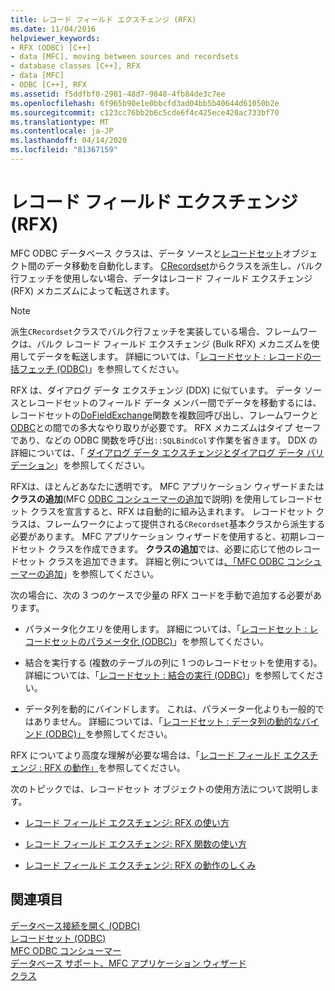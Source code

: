 ```yaml
---
title: レコード フィールド エクスチェンジ (RFX)
ms.date: 11/04/2016
helpviewer_keywords:
- RFX (ODBC) [C++]
- data [MFC], moving between sources and recordsets
- database classes [C++], RFX
- data [MFC]
- ODBC [C++], RFX
ms.assetid: f5ddfbf0-2901-48d7-9848-4fb84de3c7ee
ms.openlocfilehash: 6f965b90e1e0bbcfd3ad04bb5b40644d61050b2e
ms.sourcegitcommit: c123cc76bb2b6c5cde6f4c425ece420ac733bf70
ms.translationtype: MT
ms.contentlocale: ja-JP
ms.lasthandoff: 04/14/2020
ms.locfileid: "81367159"
---
```

# <a name="record-field-exchange-rfx"></a>レコード フィールド エクスチェンジ (RFX)

MFC ODBC データベース クラスは、データ ソースと[レコードセット](../../data/odbc/recordset-odbc.md)オブジェクト間のデータ移動を自動化します。 [CRecordset](../../mfc/reference/crecordset-class.md)からクラスを派生し、バルク行フェッチを使用しない場合、データはレコード フィールド エクスチェンジ (RFX) メカニズムによって転送されます。

> [!NOTE]
> 派生`CRecordset`クラスでバルク行フェッチを実装している場合、フレームワークは、バルク レコード フィールド エクスチェンジ (Bulk RFX) メカニズムを使用してデータを転送します。 詳細については、「[レコードセット : レコードの一括フェッチ (ODBC)](../../data/odbc/recordset-fetching-records-in-bulk-odbc.md)」を参照してください。

RFX は、ダイアログ データ エクスチェンジ (DDX) に似ています。 データ ソースとレコードセットのフィールド データ メンバー間でデータを移動するには、レコードセットの[DoFieldExchange](../../mfc/reference/crecordset-class.md#dofieldexchange)関数を複数回呼び出し、フレームワークと[ODBC](../../data/odbc/odbc-basics.md)との間での多大なやり取りが必要です。 RFX メカニズムはタイプ セーフであり、などの ODBC 関数を呼び出`::SQLBindCol`す作業を省きます。 DDX の詳細については、「 [ダイアログ データ エクスチェンジとダイアログ データ バリデーション](../../mfc/dialog-data-exchange-and-validation.md)」を参照してください。

RFXは、ほとんどあなたに透明です。 MFC アプリケーション ウィザードまたは**クラスの追加**(MFC [ODBC コンシューマーの追加](../../mfc/reference/adding-an-mfc-odbc-consumer.md)で説明) を使用してレコードセット クラスを宣言すると、RFX は自動的に組み込まれます。 レコードセット クラスは、フレームワークによって提供される`CRecordset`基本クラスから派生する必要があります。 MFC アプリケーション ウィザードを使用すると、初期レコードセット クラスを作成できます。 **クラスの追加**では、必要に応じて他のレコードセット クラスを追加できます。 詳細と例については[、「MFC ODBC コンシューマーの追加](../../mfc/reference/adding-an-mfc-odbc-consumer.md)」を参照してください。

次の場合に、次の 3 つのケースで少量の RFX コードを手動で追加する必要があります。

- パラメータ化クエリを使用します。 詳細については、「[レコードセット : レコードセットのパラメータ化 (ODBC)](../../data/odbc/recordset-parameterizing-a-recordset-odbc.md)」を参照してください。

- 結合を実行する (複数のテーブルの列に 1 つのレコードセットを使用する)。 詳細については、「[レコードセット : 結合の実行 (ODBC)](../../data/odbc/recordset-performing-a-join-odbc.md)」を参照してください。

- データ列を動的にバインドします。 これは、パラメーター化よりも一般的ではありません。 詳細については、「[レコードセット : データ列の動的なバインド (ODBC)」](../../data/odbc/recordset-dynamically-binding-data-columns-odbc.md)を参照してください。

RFX についてより高度な理解が必要な場合は、「[レコード フィールド エクスチェンジ : RFX の動作」](../../data/odbc/record-field-exchange-how-rfx-works.md)を参照してください。

次のトピックでは、レコードセット オブジェクトの使用方法について説明します。

- [レコード フィールド エクスチェンジ: RFX の使い方](../../data/odbc/record-field-exchange-using-rfx.md)

- [レコード フィールド エクスチェンジ: RFX 関数の使い方](../../data/odbc/record-field-exchange-using-the-rfx-functions.md)

- [レコード フィールド エクスチェンジ: RFX の動作のしくみ](../../data/odbc/record-field-exchange-how-rfx-works.md)

## <a name="see-also"></a>関連項目

[データベース接続を開く (ODBC)](../../data/odbc/open-database-connectivity-odbc.md)<br/>
[レコードセット (ODBC)](../../data/odbc/recordset-odbc.md)<br/>
[MFC ODBC コンシューマー](../../mfc/reference/adding-an-mfc-odbc-consumer.md)<br/>
[データベース サポート、MFC アプリケーション ウィザード](../../mfc/reference/database-support-mfc-application-wizard.md)<br/>
[クラス](../../mfc/reference/crecordset-class.md)
